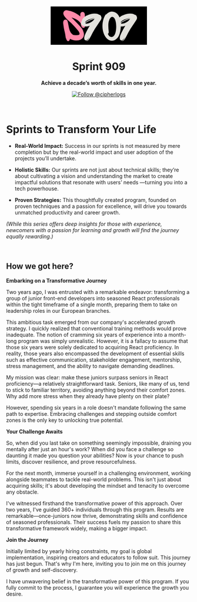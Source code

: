 <p align="center">
  <a href="#">
    <picture>
      <source media="(prefers-color-scheme: dark)" srcset="./logo-dark.png">
      <source media="(prefers-color-scheme: light)" srcset="./logo-light.png">
      <img alt="repo logo" src="./logo-dark.png">
    </picture>
  </a>
</p>

<h1 align="center">
  Sprint 909
</h1>

<p align="center">
    <strong>
        Achieve a decade’s worth of skills in one year.
    </strong>
</p>

<p align="center">
  <a href="https://twitter.com/intent/follow?screen_name=cipherlogs">
    <img src="https://img.shields.io/twitter/follow/GetErgomake.svg?label=Follow%20@cipherlogs" alt="Follow @cipherlogs" />
  </a>
</p>

<br >


# Sprints to Transform Your Life

+ **Real-World Impact:** Success in our sprints is not measured by mere completion but by the real-world impact and user adoption of the projects you’ll undertake.

+ **Holistic Skills:** Our sprints are not just about technical skills; they’re about cultivating a vision and understanding the market to create impactful solutions that resonate with users’ needs —turning you into a tech powerhouse.

+ **Proven Strategies:** This thoughtfully created program, founded on proven techniques and a passion for excellence, will drive you towards unmatched productivity and career growth.

*(While this series offers deep insights for those with experience, newcomers with a passion for learning and growth will find the journey equally rewarding.)*

<br />

## How we got here?
**Embarking on a Transformative Journey**

Two years ago, I was entrusted with a remarkable endeavor: transforming a group of junior front-end developers into seasoned React professionals within the tight timeframe of a single month, preparing them to take on leadership roles in our European branches.

This ambitious task emerged from our company's accelerated growth strategy. I quickly realized that conventional training methods would prove inadequate. The notion of cramming six years of experience into a month-long program was simply unrealistic. However, it is a fallacy to assume that those six years were solely dedicated to acquiring React proficiency. In reality, those years also encompassed the development of essential skills such as effective communication, stakeholder engagement, mentorship, stress management, and the ability to navigate demanding deadlines.

My mission was clear: make these juniors surpass seniors in React proficiency—a relatively straightforward task. Seniors, like many of us, tend to stick to familiar territory, avoiding anything beyond their comfort zones. Why add more stress when they already have plenty on their plate?

However, spending six years in a role doesn't mandate following the same path to expertise. Embracing challenges and stepping outside comfort zones is the only key to unlocking true potential.

**Your Challenge Awaits**

So, when did you last take on something seemingly impossible, draining you mentally after just an hour's work? When did you face a challenge so daunting it made you question your abilities? Now is your chance to push limits, discover resilience, and prove resourcefulness.

For the next month, immerse yourself in a challenging environment, working alongside teammates to tackle real-world problems. This isn't just about acquiring skills; it's about developing the mindset and tenacity to overcome any obstacle.

I've witnessed firsthand the transformative power of this approach. Over two years, I've guided 360+ individuals through this program. Results are remarkable—once-juniors now thrive, demonstrating skills and confidence of seasoned professionals. Their success fuels my passion to share this transformative framework widely, making a bigger impact.

**Join the Journey**

Initially limited by yearly hiring constraints, my goal is global implementation, inspiring creators and educators to follow suit. This journey has just begun. That's why I'm here, inviting you to join me on this journey of growth and self-discovery.

I have unwavering belief in the transformative power of this program. If you fully commit to the process, I guarantee you will experience the growth you desire.
